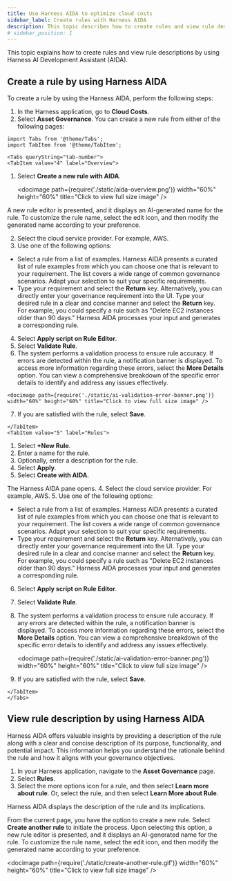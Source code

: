 ```yaml
---
title: Use Harness AIDA to optimize cloud costs 
sidebar_label: Create rules with Harness AIDA   
description: This topic describes how to create rules and view rule descriptions by using Harness AI Development Assistant (AIDA).
# sidebar_position: 1
---
```



This topic explains how to create rules and view rule descriptions by using Harness AI Development Assistant (AIDA).

## Create a rule by using Harness AIDA

To create a rule by using the Harness AIDA, perform the following steps: 

1. In the Harness application, go to **Cloud Costs**.
2. Select **Asset Governance**. You can create a new rule from either of the following pages: 
```mdx-code-block
import Tabs from '@theme/Tabs';
import TabItem from '@theme/TabItem';
```

```mdx-code-block
<Tabs queryString="tab-number">
<TabItem value="4" label="Overview">
```
1. Select **Create a new rule with AIDA**.

    <docimage path={require('./static/aida-overview.png')} width="60%" height="60%" title="Click to view full size image" />


 A new rule editor is presented, and it displays an AI-generated name for the rule. To customize the rule name, select the edit icon, and then modify the generated name according to your preference.

2. Select the cloud service provider. For example, AWS.
3. Use one of the following options: 

  * Select a rule from a list of examples. Harness AIDA presents a curated list of rule examples from which you can choose one that is relevant to your requirement. The list covers a wide range of common governance scenarios. Adapt your selection to suit your specific requirements.
  * Type your requirement and select the **Return** key. Alternatively, you can directly enter your governance requirement into the UI. Type your desired rule in a clear and concise manner and select the **Return** key. For example, you could specify a rule such as "Delete EC2 instances older than 90 days." Harness AIDA processes your input and generates a corresponding rule.

4.   Select **Apply script on Rule Editor**.
5.   Select **Validate Rule**.
6.   The system performs a validation process to ensure rule accuracy. If errors are detected within the rule, a notification banner is displayed. To access more information regarding these errors, select the **More Details** option. You can view a comprehensive breakdown of the specific error details to identify and address any issues effectively. 

    <docimage path={require('./static/ai-validation-error-banner.png')} width="60%" height="60%" title="Click to view full size image" />
7.  If you are satisfied with the rule, select **Save**. 

```mdx-code-block
</TabItem>
<TabItem value="5" label="Rules">
```
   
1. Select **+New Rule**. 
2. Enter a name for the rule.
3. Optionally, enter a description for the rule.
4. Select **Apply**.
5. Select **Create with AIDA**.

  The Harness AIDA pane opens.
4. Select the cloud service provider. For example, AWS.
5. Use one of the following options: 

  * Select a rule from a list of examples. Harness AIDA presents a curated list of rule examples from which you can choose one that is relevant to your requirement. The list covers a wide range of common governance scenarios. Adapt your selection to suit your specific requirements.
  * Type your requirement and select the **Return** key. Alternatively, you can directly enter your governance requirement into the UI. Type your desired rule in a clear and concise manner and select the **Return** key. For example, you could specify a rule such as "Delete EC2 instances older than 90 days." Harness AIDA processes your input and generates a corresponding rule.

6. Select **Apply script on Rule Editor**.
7. Select **Validate Rule**.
8. The system performs a validation process to ensure rule accuracy. If any errors are detected within the rule, a notification banner is displayed. To access more information regarding these errors, select the **More Details** option. You can view a comprehensive breakdown of the specific error details to identify and address any issues effectively. 

    <docimage path={require('./static/ai-validation-error-banner.png')} width="60%" height="60%" title="Click to view full size image" />
9.  If you are satisfied with the rule, select **Save**. 

```mdx-code-block
</TabItem>
</Tabs>
```

## View rule description by using Harness AIDA

Harness AIDA offers valuable insights by providing a description of the rule along with a clear and concise description of its purpose, functionality, and potential impact. This information helps you understand the rationale behind the rule and how it aligns with your governance objectives.
1. In your Harness application, navigate to the **Asset Governance** page.
2. Select **Rules**.
3. Select the more options icon for a rule, and then select **Learn more about rule**. Or, select the rule, and then select **Learn More about Rule**.

 Harness AIDA displays the description of the rule and its implications.

From the current page, you have the option to create a new rule. Select **Create another rule** to initiate the process. Upon selecting this option, a new rule editor is presented, and it displays an AI-generated name for the rule. To customize the rule name, select the edit icon, and then modify the generated name according to your preference.

  <docimage path={require('./static/create-another-rule.gif')} width="60%" height="60%" title="Click to view full size image" />

   